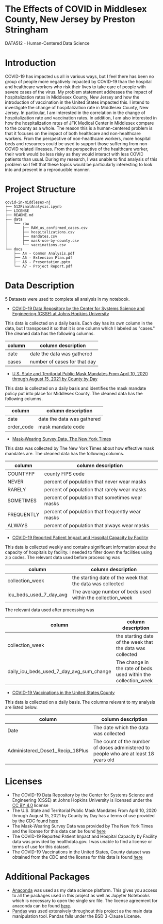 # The Effects of COVID in Middlesex County, New Jersey by Preston Stringham
DATA512 - Human-Centered Data Science

# Introduction 

COVID-19 has impacted us all in various ways, but I feel there has been no group of people more negatively impacted by COVID-19 than the hospital and healthcare workers who risk their lives to take care of people with severe cases of the virus. My problem statement addresses the impact of hospitalization rates in Middlesex County, New Jersey and how the introduction of vaccination in the United States impacted this. I intend to investigate the change  of hospitalization rate in Middlesex County, New Jersey. In particular, I am interested in the correlation in the change of  hospitalization rate and vaccination rates. In addition, I am also interested in how the hospitalization rates of JFK Medical Center in Middlesex compare to the county as a whole. The reason this is a human-centered problem is that it focuses on the impact of both healthcare and non-healthcare workers. From the perspective of non-healthcare workers, more hospital beds and resources could be used to support those suffering from non-COVID related illnesses. From the perspective of the healthcare worker, their work would be less risky as they would interact with less COVID patients than usual. During my research, I was unable to find analysis of this problem so I felt that these topics would be particularly interesting to look into and present in a reproducible manner.

# Project Structure

```
covid-in-middlesex-nj
├── 512FinalAnalysis.ipynb
├── LICENSE
├── README.md
├── data
│   └── raw
│       ├── RAW_us_confirmed_cases.csv
│       ├── hospitalizations.csv
│       ├── mandates.csv
│       ├── mask-use-by-county.csv
│       └── vaccinations.csv
└── docs
    ├── A4 - Common Analysis.pdf
    ├── A5 - Extension Plan.pdf
    ├── A6 - Presentation.pptx
    └── A7 - Project Report.pdf
```

# Data Description

5 Datasets were used to complete all analysis in my notebook.

* [COVID-19 Data Repository by the Center for Systems Science and Engineering (CSSE) at Johns Hopkins University](https://www.kaggle.com/antgoldbloom/covid19-data-from-john-hopkins-university?select=RAW_us_confirmed_cases.csv)

This data is collected on a daily basis. Each day has its own column in the data, but I transposed it so that it is one column which I labeled as "cases." The cleaned data has the following columns.

| column  | column description   |
|-------|------------------------------|
| date  | date the data was gathered   |
| cases | number of cases for that day |

* [U.S. State and Territorial Public Mask Mandates From April 10, 2020 through August 15, 2021 by County by Day](https://data.cdc.gov/Policy-Surveillance/U-S-State-and-Territorial-Public-Mask-Mandates-Fro/62d6-pm5i)

This data is collected on a daily basis and identifies the mask mandate policy put into place for Middlesex County. The cleaned data has the following columns.

| column  | column description   |
|-------|------------------------------|
| date  | date the data was gathered   |
| order_code | mask mandate code |

* [Mask-Wearing Survey Data, The New York Times](https://github.com/nytimes/covid-19-data/tree/master/mask-use) 

This data was collected by The New York Times about how effective mask mandates are. The cleaned data has the following columns.

| column  | column description   |
|-------|------------------------------|
| COUNTYFP | county FIPS code |
| NEVER  | percent of population that never wear masks   |
| RARELY | percent of population that rarely wear masks |
| SOMETIMES  | percent of population that sometimes wear masks   |
| FREQUENTLY | percent of population that frequently wear masks |
| ALWAYS | percent of population that always wear masks |

* [COVID-19 Reported Patient Impact and Hospital Capacity by Facility](https://healthdata.gov/Hospital/COVID-19-Reported-Patient-Impact-and-Hospital-Capa/anag-cw7u) 

This data is collected weekly and contains significant information about the capacity of hospitals by facility. I needed to filter down the facilities using zip codes. The relevant data used before processing was

| column  | column description   |
|-------|------------------------------|
| collection_week  | the starting date of the week that the data was collected   |
| icu_beds_used_7_day_avg | The average number of beds used within the collection_week |

The relevant data used after processing was

| column  | column description   |
|-------|------------------------------|
| collection_week  | the starting date of the week that the data was collected   |
| daily_icu_beds_used_7_day_avg_sum_change | The change in the rate of beds used within the collection_week |

* [COVID-19 Vaccinations in the United States,County](https://data.cdc.gov/Vaccinations/COVID-19-Vaccinations-in-the-United-States-County/8xkx-amqh)

This data is collected on a daily basis. The columns relevant to my analysis are listed below.

| column  | column description   |
|-------|------------------------------|
| Date  | The date which the data was collected   |
| Administered_Dose1_Recip_18Plus | The count of the number of doses administered to people who are at least 18 years old |

# Licenses

* The COVID-19 Data Repository by the Center for Systems Science and Engineering (CSSE) at Johns Hopkins University is licensed under the [CC BY 4.0](https://creativecommons.org/licenses/by/4.0/) license
* The U.S. State and Territorial Public Mask Mandates From April 10, 2020 through August 15, 2021 by County by Day has a terms of use provided by the CDC found  [here](https://www.cdc.gov/other/agencymaterials.html)
* The Mask-Wearing Survey Data was provided by The New York Times and the license for this data can be found [here](https://github.com/nytimes/covid-19-data/blob/master/LICENSE)
* The COVID-19 Reported Patient Impact and Hospital Capacity by Facility data was provided by healthdata.gov. I was unable to find a license or terms of use for this dataset.
* The COVID-19 Vaccinations in the United States, County dataset was obtained from the CDC and the license for this data is found [here](https://www.cdc.gov/other/agencymaterials.html)

# Additional Packages
* [Anaconda](https://www.anaconda.com/) was used as my data science platform. This gives you access to all the packages used in this project as well as Jupyter Notebooks which is necessary to open the single src file. The license agreement for anaconda can be found [here](https://www.anaconda.com/eula-anaconda-individual-edition).
* [Pandas](https://pandas.pydata.org/) was used extensively throughout this project as the main data manipulation tool. Pandas falls under the BSD 3-Clause License.
